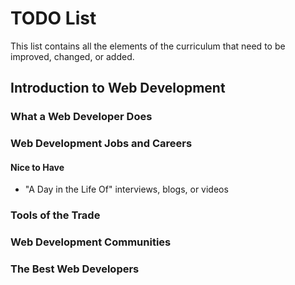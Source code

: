 # TODO List

This list contains all the elements of the curriculum that need to be improved, changed, or added.

## Introduction to Web Development
### What a Web Developer Does
### Web Development Jobs and Careers
#### Nice to Have
* "A Day in the Life Of" interviews, blogs, or videos

### Tools of the Trade
### Web Development Communities
### The Best Web Developers